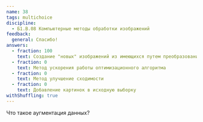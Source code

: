 ```yaml
---
name: 38
tags: multichoice
discipline:
  - Б1.В.08 Компьютерные методы обработки изображений
feedback:
  general: Спасибо!
answers:
  - fraction: 100
    text: Создание "новых" изображений из имеющихся путем преобразований (повороты, сдвиги и т.д.)
  - fraction: 0
    text: Метод ускорения работы оптимизационного алгоритма
  - fraction: 0
    text: Метод улучшение сходимости
  - fraction: 0
    text: Добавление картинок в исходную выборку
withShuffling: true
---
```


Что такое аугментация данных?